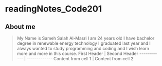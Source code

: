 # readingNotes_Code201
## About me 
> My Name is Sameh Salah Al-Masri I am 24 years old I have bachelor degree in renewable energy technology I graduated last year and I always wanted to study programming and coding and I wish learn more and more in this course.
First Header | Second Header
------------ | -------------
Content from cell 1 | Content from cell 2

